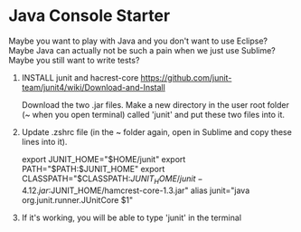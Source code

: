 # Java Console Starter

Maybe you want to play with Java and you don't want to use Eclipse? 
Maybe Java can actually not be such a pain when we just use Sublime?
Maybe you still want to write tests?

1. INSTALL junit and hacrest-core https://github.com/junit-team/junit4/wiki/Download-and-Install

   Download the two .jar files. Make a new directory in the user root folder (~ when you open terminal) called 'junit' and put these two files into it.

2. Update .zshrc file (in the ~ folder again, open in Sublime and copy these lines into it).

   export JUNIT_HOME="$HOME/junit"
   export PATH="$PATH:$JUNIT_HOME"
   export CLASSPATH="$CLASSPATH:$JUNIT_HOME/junit-4.12.jar:$JUNIT_HOME/hamcrest-core-1.3.jar"
   alias junit="java org.junit.runner.JUnitCore $1"

3. If it's working, you will be able to type 'junit' in the terminal

